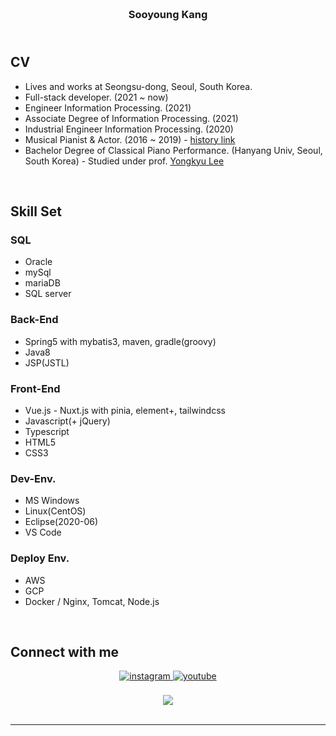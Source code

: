 ### <br/><div align="center">Sooyoung Kang</div>
## <br/>CV
- Lives and works at Seongsu-dong, Seoul, South Korea.
- Full-stack developer. (2021 ~ now)
- Engineer Information Processing. (2021)
- Associate Degree of Information Processing. (2021)
- Industrial Engineer Information Processing. (2020)
- Musical Pianist & Actor. (2016 ~ 2019) - <a href="http://www.playdb.co.kr/artistdb/detail.asp?ManNo=43465" target="_blank">history link</a>
- Bachelor Degree of Classical Piano Performance. (Hanyang Univ, Seoul, South Korea) - Studied under prof. <a href="https://music.apple.com/us/artist/yongkyu-lee/268806122" target="_blank">Yongkyu Lee</a>
<br/>

## Skill Set  
### SQL
- Oracle
- mySql
- mariaDB
- SQL server
### Back-End
- Spring5 with mybatis3, maven, gradle(groovy)
- Java8
- JSP(JSTL)
### Front-End
- Vue.js - Nuxt.js with pinia, element+, tailwindcss
- Javascript(+ jQuery)
- Typescript
- HTML5
- CSS3
### Dev-Env.
- MS Windows
- Linux(CentOS)
- Eclipse(2020-06)
- VS Code
### Deploy Env.
- AWS
- GCP
- Docker / Nginx, Tomcat, Node.js
<br/>

## Connect with me  
<div align="center">
<a href="https://instagram.com/slpydg" target="_blank">
<img src=https://img.shields.io/badge/instagram-%23000000.svg?&style=for-the-badge&logo=instagram&logoColor=white alt=instagram style="margin-bottom: 5px;" />
</a>
<a href="https://www.youtube.com/homeStayingPiano" target="_blank">
<img src=https://img.shields.io/badge/youtube-%23EE4831.svg?&style=for-the-badge&logo=youtube&logoColor=white alt=youtube style="margin-bottom: 5px;" />
</a>
</div>
<br/>  

<div align="center">
<img src="https://komarev.com/ghpvc/?username=sykang0223&&style=flat-square" align="center" />
</div>  
  

<br/> 

----

